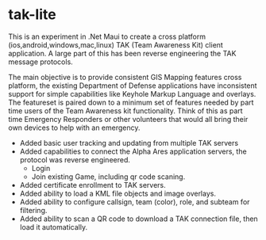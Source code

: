 # tak-lite

This is an experiment in .Net Maui to create a cross platform (ios,android,windows,mac,linux) TAK (Team Awareness Kit) client application.  A large part of this has been reverse engineering the TAK message protocols.

The main objective is to provide consistent GIS Mapping features cross platform, the existing Department of Defense applications have inconsistent support for simple capabilities like Keyhole Markup Language and overlays.  The featureset is paired down to a minimum set of features needed  by part time users of the Team Awareness kit functionality. Think of this as part time Emergency Responders or other volunteers that would all bring their own devices to help with an emergency.

- Added basic user tracking and updating from multiple TAK servers
- Added capabilities to connect the Alpha Ares application servers, the protocol was reverse engineered.
  - Login
  - Join existing Game, including qr code scaning.
- Added certificate enrollment to TAK servers.
- Added ability to load a KML file objects and image overlays.
- Added ability to configure callsign, team (color), role, and subteam for filtering.
- Added ability to scan a QR code to download a TAK connection file, then load it automatically.




